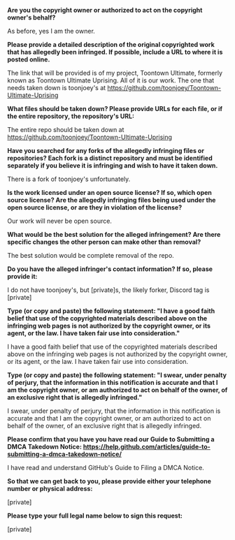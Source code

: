 **Are you the copyright owner or authorized to act on the copyright owner's behalf?**  

As before, yes I am the owner.

**Please provide a detailed description of the original copyrighted work that has allegedly been infringed. If possible, include a URL to where it is posted online.**  

The link that will be provided is of my project, Toontown Ultimate, formerly known as Toontown Ultimate Uprising. All of it is our work. The one that needs taken down is toonjoey's at https://github.com/toonjoey/Toontown-Ultimate-Uprising

**What files should be taken down? Please provide URLs for each file, or if the entire repository, the repository's URL:**  

The entire repo should be taken down at https://github.com/toonjoey/Toontown-Ultimate-Uprising

**Have you searched for any forks of the allegedly infringing files or repositories? Each fork is a distinct repository and must be identified separately if you believe it is infringing and wish to have it taken down.**  

There is a fork of toonjoey's unfortunately.

**Is the work licensed under an open source license? If so, which open source license? Are the allegedly infringing files being used under the open source license, or are they in violation of the license?**  

Our work will never be open source.

**What would be the best solution for the alleged infringement? Are there specific changes the other person can make other than removal?**  

The best solution would be complete removal of the repo.

**Do you have the alleged infringer's contact information? If so, please provide it:**  

I do not have toonjoey's, but [private]s, the likely forker, Discord tag is [private]

**Type (or copy and paste) the following statement: "I have a good faith belief that use of the copyrighted materials described above on the infringing web pages is not authorized by the copyright owner, or its agent, or the law. I have taken fair use into consideration."**  

I have a good faith belief that use of the copyrighted materials described above on the infringing web pages is not authorized by the copyright owner, or its agent, or the law. I have taken fair use into consideration.

**Type (or copy and paste) the following statement: "I swear, under penalty of perjury, that the information in this notification is accurate and that I am the copyright owner, or am authorized to act on behalf of the owner, of an exclusive right that is allegedly infringed."**  

I swear, under penalty of perjury, that the information in this notification is accurate and that I am the copyright owner, or am authorized to act on behalf of the owner, of an exclusive right that is allegedly infringed.

**Please confirm that you have you have read our Guide to Submitting a DMCA Takedown Notice: https://help.github.com/articles/guide-to-submitting-a-dmca-takedown-notice/**  

I have read and understand GitHub's Guide to Filing a DMCA Notice.
 
**So that we can get back to you, please provide either your telephone number or physical address:**    

[private]  

**Please type your full legal name below to sign this request:**    

[private]
